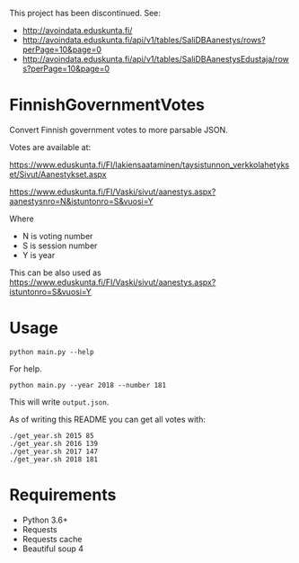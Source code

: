 This project has been discontinued. See: 

* http://avoindata.eduskunta.fi/ 
* http://avoindata.eduskunta.fi/api/v1/tables/SaliDBAanestys/rows?perPage=10&page=0
* http://avoindata.eduskunta.fi/api/v1/tables/SaliDBAanestysEdustaja/rows?perPage=10&page=0

# FinnishGovernmentVotes
Convert Finnish government votes to more parsable JSON.

Votes are available at:

https://www.eduskunta.fi/FI/lakiensaataminen/taysistunnon_verkkolahetykset/Sivut/Aanestykset.aspx

https://www.eduskunta.fi/FI/Vaski/sivut/aanestys.aspx?aanestysnro=N&istuntonro=S&vuosi=Y

Where 
* N is voting number
* S is session number
* Y is year

This can be also used as https://www.eduskunta.fi/FI/Vaski/sivut/aanestys.aspx?istuntonro=S&vuosi=Y

# Usage

    python main.py --help

For help.

    python main.py --year 2018 --number 181

This will write `output.json`.

As of writing this README you can get all votes with:

    ./get_year.sh 2015 85
    ./get_year.sh 2016 139
    ./get_year.sh 2017 147
    ./get_year.sh 2018 181
   
# Requirements
* Python 3.6+
* Requests
* Requests cache
* Beautiful soup 4
